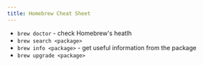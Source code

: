 ```yaml
---
title: Homebrew Cheat Sheet
---
```


- `brew doctor` - check Homebrew's heatlh
- `brew search <package>`
- `brew info <package>` - get useful information from the package
- `brew upgrade <package>` 